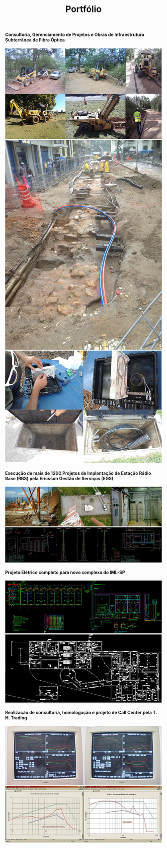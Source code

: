﻿---
layout: default
title: Portfólio
permalink: /3-Portfolio/
---

#### Consultoria, Gerenciamento de Projetos e Obras de Infraestrutura Subterrânea de Fibra Óptica
![](/images/3-Portfolio/DSC.jpg) ![](/images/3-Portfolio/IMG.jpg) ![](/images/3-Portfolio/DSCV.jpg)

#### Execução de mais de 1200 Projetos de Implantação de Estação Rádio Base (RBS) pela Ericsson Gestão de Serviços (EGS)
![](/images/3-Portfolio/egs_1.jpg) ![](/images/3-Portfolio/egs_2.jpg)

#### Projeto Elétrico completo para novo complexo do IML-SP
![](/images/3-Portfolio/iml_1.jpg) ![](/images/3-Portfolio/iml_2.jpg)

#### Realização de consultoria, homologação e projeto de Call Center pela T. H. Trading
![](/images/3-Portfolio/th_1.jpg) ![](/images/3-Portfolio/th_2.jpg)

